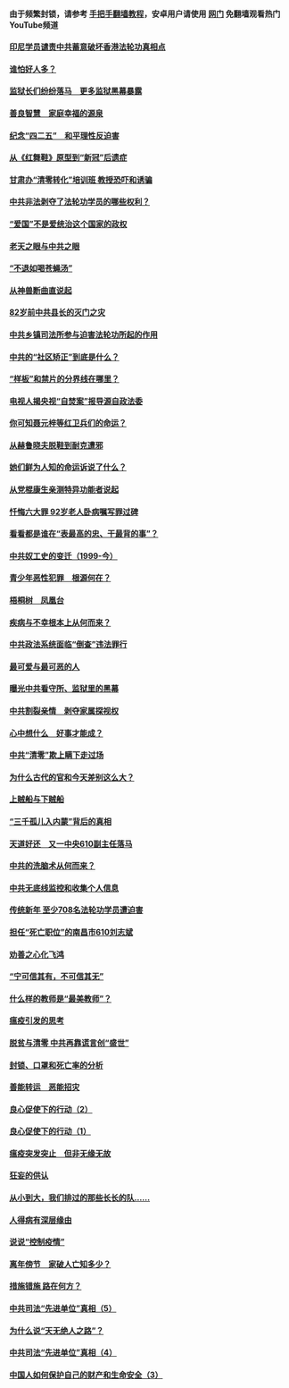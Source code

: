 #### 由于频繁封锁，请参考 [手把手翻墙教程](https://github.com/gfw-breaker/guides/wiki/)，安卓用户请使用 [网门](https://github.com/gfw-breaker/nogfw/blob/master/dl.md?t=04280601) 免翻墙观看热门YouTube频道 

#### [印尼学员谴责中共蓄意破坏香港法轮功真相点](../pages/19/423902.md?t=04280601) 

#### [谁怕好人多？](../pages/19/423774.md?t=04280601) 

#### [监狱长们纷纷落马　更多监狱黑幕暴露](../pages/19/423787.md?t=04280601) 

#### [善良智慧　家庭幸福的源泉](../pages/19/423632.md?t=04280601) 

#### [纪念“四二五”　和平理性反迫害](../pages/19/423660.md?t=04280601) 

#### [从《红舞鞋》原型到“新冠”后遗症](../pages/19/423509.md?t=04280601) 

#### [甘肃办“清零转化”培训班 教授恐吓和诱骗](../pages/19/423498.md?t=04280601) 

#### [中共非法剥夺了法轮功学员的哪些权利？](../pages/19/423392.md?t=04280601) 

#### [“爱国”不是爱统治这个国家的政权](../pages/19/423029.md?t=04280601) 

#### [老天之眼与中共之眼](../pages/19/423378.md?t=04280601) 

#### [“不退如喝苍蝇汤”](../pages/19/423287.md?t=04280601) 

#### [从神兽断曲直说起](../pages/19/423201.md?t=04280601) 

#### [82岁前中共县长的灭门之灾](../pages/19/423055.md?t=04280601) 

#### [中共乡镇司法所参与迫害法轮功所起的作用](../pages/19/423064.md?t=04280601) 

#### [中共的“社区矫正”到底是什么？](../pages/19/422870.md?t=04280601) 

#### [“样板”和禁片的分界线在哪里？](../pages/19/422704.md?t=04280601) 

#### [电视人揭央视“自焚案”报导源自政法委](../pages/19/422770.md?t=04280601) 

#### [你可知聂元梓等红卫兵们的命运？](../pages/19/422848.md?t=04280601) 

#### [从赫鲁晓夫脱鞋到耐克遭邪](../pages/19/422826.md?t=04280601) 

#### [她们鲜为人知的命运诉说了什么？](../pages/19/422754.md?t=04280601) 

#### [从党棍康生亲测特异功能者说起](../pages/19/422657.md?t=04280601) 

#### [忏悔六大罪 92岁老人卧病嘱写罪过碑](../pages/19/422750.md?t=04280601) 

#### [看看都是谁在“表最高的忠、干最背的事”？](../pages/19/422703.md?t=04280601) 

#### [中共奴工史的变迁（1999-今）](../pages/19/422656.md?t=04280601) 

#### [青少年恶性犯罪　根源何在？](../pages/19/422449.md?t=04280601) 

#### [梧桐树　凤凰台](../pages/19/422442.md?t=04280601) 

#### [疾病与不幸根本上从何而来？](../pages/19/422438.md?t=04280601) 

#### [中共政法系统面临“倒查”违法罪行](../pages/19/422497.md?t=04280601) 

#### [最可爱与最可恶的人](../pages/19/422448.md?t=04280601) 

#### [曝光中共看守所、监狱里的黑幕](../pages/19/422390.md?t=04280601) 

#### [中共割裂亲情　剥夺家属探视权](../pages/19/422364.md?t=04280601) 

#### [心中想什么　好事才能成？](../pages/19/422318.md?t=04280601) 

#### [中共“清零”欺上瞒下走过场](../pages/19/422306.md?t=04280601) 

#### [为什么古代的官和今天差别这么大？](../pages/19/422228.md?t=04280601) 

#### [上贼船与下贼船](../pages/19/422276.md?t=04280601) 

#### [“三千孤儿入内蒙”背后的真相](../pages/19/422229.md?t=04280601) 

#### [天道好还　又一中央610副主任落马](../pages/19/422155.md?t=04280601) 

#### [中共的洗脑术从何而来？](../pages/19/422154.md?t=04280601) 

#### [中共无底线监控和收集个人信息](../pages/19/422039.md?t=04280601) 

#### [传统新年 至少708名法轮功学员遭迫害](../pages/19/421946.md?t=04280601) 

#### [担任“死亡职位”的南昌市610刘志斌](../pages/19/421957.md?t=04280601) 

#### [劝善之心化飞鸿](../pages/19/421164.md?t=04280601) 

#### [“宁可信其有，不可信其无”](../pages/19/421691.md?t=04280601) 

#### [什么样的教师是“最美教师”？](../pages/19/421755.md?t=04280601) 

#### [瘟疫引发的思考](../pages/19/421594.md?t=04280601) 

#### [脱贫与清零 中共再靠谎言创“盛世”](../pages/19/421590.md?t=04280601) 

#### [封锁、口罩和死亡率的分析](../pages/19/421495.md?t=04280601) 

#### [善能转运　恶能招灾](../pages/19/421334.md?t=04280601) 

#### [良心促使下的行动（2）](../pages/19/421361.md?t=04280601) 

#### [良心促使下的行动（1）](../pages/19/421302.md?t=04280601) 

#### [瘟疫突发突止　但非无缘无故](../pages/19/421281.md?t=04280601) 

#### [狂妄的供认](../pages/19/421199.md?t=04280601) 

#### [从小到大，我们排过的那些长长的队……](../pages/19/421243.md?t=04280601) 

#### [人得病有深层缘由](../pages/19/420864.md?t=04280601) 

#### [说说“控制疫情”](../pages/19/420831.md?t=04280601) 

#### [离年傍节　家破人亡知多少？](../pages/19/420563.md?t=04280601) 

#### [措施错施  路在何方？](../pages/19/420076.md?t=04280601) 

#### [中共司法“先进单位”真相（5）](../pages/19/419453.md?t=04280601) 

#### [为什么说“天无绝人之路”？](../pages/19/419618.md?t=04280601) 

#### [中共司法“先进单位”真相（4）](../pages/19/419452.md?t=04280601) 

#### [中国人如何保护自己的财产和生命安全（3）](../pages/19/419405.md?t=04280601) 

